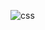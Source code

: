 ![css](https://www.google.com/url?sa=i&url=https%3A%2F%2Fes.m.wikipedia.org%2Fwiki%2FArchivo%3ACSS3_logo_and_wordmark.svg&psig=AOvVaw018rmp5DnY2eoeoeJ3jVfZ&ust=1729190668793000&source=images&cd=vfe&opi=89978449&ved=0CBEQjRxqFwoTCPCKjq7Hk4kDFQAAAAAdAAAAABAE)
